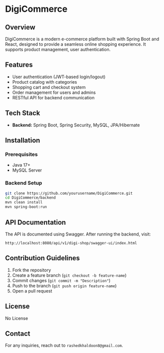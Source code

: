 # DigiCommerce

## Overview
DigiCommerce is a modern e-commerce platform built with Spring Boot and React, designed to provide a seamless online shopping experience. It supports product management, user authentication.

## Features
- User authentication (JWT-based login/logout)
- Product catalog with categories
- Shopping cart and checkout system
- Order management for users and admins
- RESTful API for backend communication

## Tech Stack
- **Backend:** Spring Boot, Spring Security, MySQL, JPA/Hibernate

## Installation
### Prerequisites
- Java 17+
- MySQL Server

### Backend Setup
```bash
git clone https://github.com/yourusername/DigiCommerce.git
cd DigiCommerce/backend
mvn clean install
mvn spring-boot:run
```

## API Documentation
The API is documented using Swagger. After running the backend, visit:
```
http://localhost:8080/api/v1/digi-shop/swagger-ui/index.html
```

## Contribution Guidelines
1. Fork the repository
2. Create a feature branch (`git checkout -b feature-name`)
3. Commit changes (`git commit -m "Description"`)
4. Push to the branch (`git push origin feature-name`)
5. Open a pull request

## License
No License

## Contact
For any inquiries, reach out to `rashedkhaldoon8@gmail.com`.

